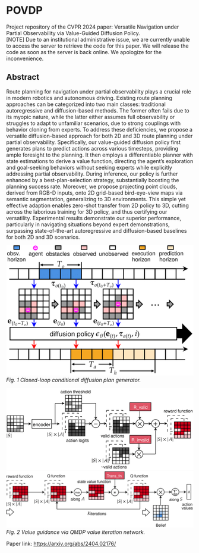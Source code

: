 # POVDP
Project repository of the CVPR 2024 paper: Versatile Navigation under Partial Observability via Value-Guided Diffusion Policy. <br>
[NOTE] Due to an institutional administrative issue, we are currently unable to access the server to retrieve the code for this paper. We will release the code as soon as the server is back online. We apologize for the inconvenience.

## Abstract
Route planning for navigation under partial observability plays a crucial role in modern robotics and autonomous driving. Existing route planning approaches can be categorized into two main classes: traditional autoregressive and diffusion-based methods. The former often fails due to its myopic nature, while the latter either assumes full observability or struggles to adapt to unfamiliar scenarios, due to strong couplings with behavior cloning from experts. To address these deficiencies, we propose a versatile diffusion-based approach for both 2D and 3D route planning under partial observability. Specifically, our value-guided diffusion policy first generates plans to predict actions across various timesteps, providing ample foresight to the planning. It then employs a differentiable planner with state estimations to derive a value function, directing the agent’s exploration and goal-seeking behaviors without seeking experts while explicitly addressing partial observability. During inference, our policy is further enhanced by a best-plan-selection strategy, substantially boosting the planning success rate. Moreover, we propose projecting point clouds, derived from RGB-D inputs, onto 2D grid-based bird-eye-view maps via semantic segmentation, generalizing to 3D environments. This simple yet effective adaption enables zero-shot transfer from 2D policy to 3D, cutting across the laborious training for 3D policy, and thus certifying our versatility. Experimental results demonstrate our superior performance, particularly in navigating situations beyond expert demonstrations, surpassing state-of-the-art autoregressive and diffusion-based baselines for both 2D and 3D scenarios.

![Diffusion Policy](figs/diffusion_policy.png)<br>
*Fig. 1 Closed-loop conditional diffusion plan generator.*

![Reward Function](figs/reward_function.png)<br>
![Value Iteration](figs/value_iteration.png)<br>
*Fig. 2 Value guidance via QMDP value iteration network.*

Paper link: https://arxiv.org/abs/2404.02176/
